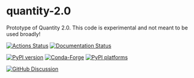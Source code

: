 # quantity-2.0

Prototype of Quantity 2.0. This code is experimental and not meant to be used broadly!

[![Actions Status][actions-badge]][actions-link]
[![Documentation Status][rtd-badge]][rtd-link]

[![PyPI version][pypi-version]][pypi-link]
[![Conda-Forge][conda-badge]][conda-link]
[![PyPI platforms][pypi-platforms]][pypi-link]

[![GitHub Discussion][github-discussions-badge]][github-discussions-link]

<!-- SPHINX-START -->

<!-- prettier-ignore-start -->
[actions-badge]:            https://github.com/astropy/quantity-2.0/workflows/CI/badge.svg
[actions-link]:             https://github.com/astropy/quantity-2.0/actions
[conda-badge]:              https://img.shields.io/conda/vn/conda-forge/quantity-2.0
[conda-link]:               https://github.com/conda-forge/quantity-2.0-feedstock
[github-discussions-badge]: https://img.shields.io/static/v1?label=Discussions&message=Ask&color=blue&logo=github
[github-discussions-link]:  https://github.com/astropy/quantity-2.0/discussions
[pypi-link]:                https://pypi.org/project/quantity-2.0/
[pypi-platforms]:           https://img.shields.io/pypi/pyversions/quantity-2.0
[pypi-version]:             https://img.shields.io/pypi/v/quantity-2.0
[rtd-badge]:                https://readthedocs.org/projects/quantity-2.0/badge/?version=latest
[rtd-link]:                 https://quantity-2.0.readthedocs.io/en/latest/?badge=latest

<!-- prettier-ignore-end -->

